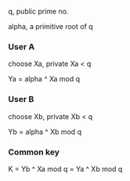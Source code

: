 q, public prime no.

alpha, a primitive root of q

### User A

choose Xa, private Xa < q

Ya = alpha ^ Xa mod q

### User B

choose Xb, private Xb < q

Yb = alpha ^ Xb mod q

### Common key

K = Yb ^ Xa mod q = Ya ^ Xb mod q
